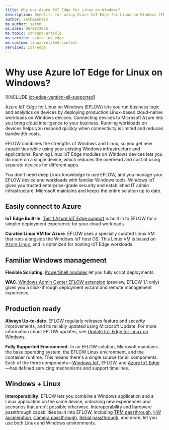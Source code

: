 ```yaml
---
title: Why use Azure IoT Edge for Linux on Windows?
description: Benefits for using Azure IoT Edge for Linux on Windows (EFLOW) to deploy production Linux-based cloud-native workloads on Windows devices.
author: sethmanheim
ms.author: sethm
ms.date: 06/09/2025
ms.topic: concept-article
ms.service: azure-iot-edge
ms.custom: linux-related-content
services: iot-edge
---
```


# Why use Azure IoT Edge for Linux on Windows?

[!INCLUDE [iot-edge-version-all-supported](includes/iot-edge-version-all-supported.md)]

Azure IoT Edge for Linux on Windows (EFLOW) lets you run business logic and analytics on devices by deploying production Linux-based cloud-native workloads on Windows devices. Connecting devices to Microsoft Azure lets you bring cloud intelligence to your business. Running workloads on devices helps you respond quickly when connectivity is limited and reduces bandwidth costs.

EFLOW combines the strengths of Windows and Linux, so you get new capabilities while using your existing Windows infrastructure and applications. Running Linux IoT Edge modules on Windows devices lets you do more on a single device, which reduces the overhead and cost of using separate devices for different apps.

You don't need deep Linux knowledge to use EFLOW, and you manage your EFLOW device and workloads with familiar Windows tools. Windows IoT gives you trusted enterprise-grade security and established IT admin infrastructure. Microsoft maintains and keeps the entire solution up to date. 

## Easily connect to Azure
**IoT Edge Built-In**. [Tier 1 Azure IoT Edge support](support.md#operating-systems) is built in to EFLOW for a simpler deployment experience for your cloud workloads.

**Curated Linux VM for Azure**. EFLOW uses a specially curated Linux VM that runs alongside the Windows IoT host OS. This Linux VM is based on [Azure Linux](https://github.com/microsoft/CBL-Mariner), and is optimized for hosting IoT Edge workloads.

## Familiar Windows management
**Flexible Scripting**. [PowerShell modules](reference-iot-edge-for-linux-on-windows-functions.md) let you fully script deployments.

**WAC**. [Windows Admin Center EFLOW extension](how-to-provision-single-device-linux-on-windows-symmetric.md#developer-tools) (preview, EFLOW 1.1 only) gives you a click-through deployment wizard and remote management experience.

## Production ready
**Always Up-to-date**. EFLOW regularly releases feature and security improvements, and its reliably updated using Microsoft Update. For more information about EFLOW updates, see [Update IoT Edge for Linux on Windows](./iot-edge-for-linux-on-windows-updates.md).

**Fully Supported Environment.** In an EFLOW solution, Microsoft maintains the base operating system, the EFLOW Linux environment, and the container runtime. This means there's a single source for all components. Each of the three components—[Windows IoT](/windows/iot/iot-enterprise/commercialization/licensing), EFLOW, and [Azure IoT Edge](version-history.md)—has defined servicing mechanisms and support timelines.

## Windows + Linux
**Interoperability**. EFLOW lets you combine a Windows application and a Linux application on the same device, unlocking new experiences and scenarios that aren't possible otherwise. Interoperability and hardware passthrough capabilities built into EFLOW, including [TPM passthrough](how-to-provision-devices-at-scale-linux-on-windows-tpm.md), [HW acceleration](gpu-acceleration.md), [Camera passthrough](https://github.com/Azure/iotedge-eflow/tree/main/samples/camera-over-rtsp), [Serial passthrough](https://github.com/Azure/iotedge-eflow/tree/main/samples/serial), and more, let you use both Linux and Windows environments.
